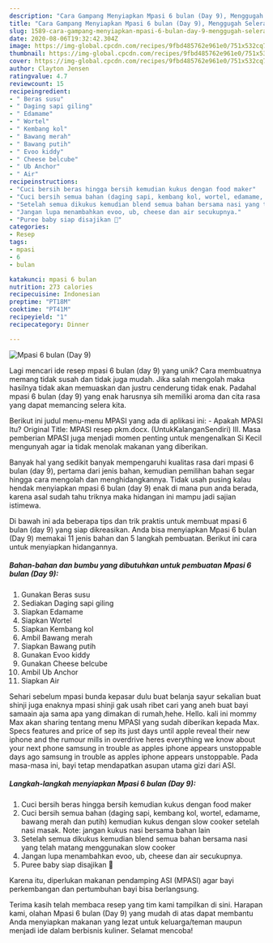 ```yaml
---
description: "Cara Gampang Menyiapkan Mpasi 6 bulan (Day 9), Menggugah Selera"
title: "Cara Gampang Menyiapkan Mpasi 6 bulan (Day 9), Menggugah Selera"
slug: 1589-cara-gampang-menyiapkan-mpasi-6-bulan-day-9-menggugah-selera
date: 2020-08-06T19:32:42.304Z
image: https://img-global.cpcdn.com/recipes/9fbd485762e961e0/751x532cq70/mpasi-6-bulan-day-9-foto-resep-utama.jpg
thumbnail: https://img-global.cpcdn.com/recipes/9fbd485762e961e0/751x532cq70/mpasi-6-bulan-day-9-foto-resep-utama.jpg
cover: https://img-global.cpcdn.com/recipes/9fbd485762e961e0/751x532cq70/mpasi-6-bulan-day-9-foto-resep-utama.jpg
author: Clayton Jensen
ratingvalue: 4.7
reviewcount: 15
recipeingredient:
- " Beras susu"
- " Daging sapi giling"
- " Edamame"
- " Wortel"
- " Kembang kol"
- " Bawang merah"
- " Bawang putih"
- " Evoo kiddy"
- " Cheese belcube"
- " Ub Anchor"
- " Air"
recipeinstructions:
- "Cuci bersih beras hingga bersih kemudian kukus dengan food maker"
- "Cuci bersih semua bahan (daging sapi, kembang kol, wortel, edamame, bawang merah dan putih) kemudian kukus dengan slow cooker setelah nasi masak. Note: jangan kukus nasi bersama bahan lain"
- "Setelah semua dikukus kemudian blend semua bahan bersama nasi yang telah matang menggunakan slow cooker"
- "Jangan lupa menambahkan evoo, ub, cheese dan air secukupnya."
- "Puree baby siap disajikan 🥣"
categories:
- Resep
tags:
- mpasi
- 6
- bulan

katakunci: mpasi 6 bulan 
nutrition: 273 calories
recipecuisine: Indonesian
preptime: "PT18M"
cooktime: "PT41M"
recipeyield: "1"
recipecategory: Dinner

---
```



![Mpasi 6 bulan (Day 9)](https://img-global.cpcdn.com/recipes/9fbd485762e961e0/751x532cq70/mpasi-6-bulan-day-9-foto-resep-utama.jpg)

Lagi mencari ide resep mpasi 6 bulan (day 9) yang unik? Cara membuatnya memang tidak susah dan tidak juga mudah. Jika salah mengolah maka hasilnya tidak akan memuaskan dan justru cenderung tidak enak. Padahal mpasi 6 bulan (day 9) yang enak harusnya sih memiliki aroma dan cita rasa yang dapat memancing selera kita.

Berikut ini judul menu-menu MPASI yang ada di aplikasi ini: - Apakah MPASI Itu? Original Title: MPASI resep pkm.docx. (UntukKalanganSendiri) III. Masa pemberian MPASI juga menjadi momen penting untuk mengenalkan Si Kecil mengunyah agar ia tidak menolak makanan yang diberikan.

Banyak hal yang sedikit banyak mempengaruhi kualitas rasa dari mpasi 6 bulan (day 9), pertama dari jenis bahan, kemudian pemilihan bahan segar hingga cara mengolah dan menghidangkannya. Tidak usah pusing kalau hendak menyiapkan mpasi 6 bulan (day 9) enak di mana pun anda berada, karena asal sudah tahu triknya maka hidangan ini mampu jadi sajian istimewa.


Di bawah ini ada beberapa tips dan trik praktis untuk membuat mpasi 6 bulan (day 9) yang siap dikreasikan. Anda bisa menyiapkan Mpasi 6 bulan (Day 9) memakai 11 jenis bahan dan 5 langkah pembuatan. Berikut ini cara untuk menyiapkan hidangannya.

<!--inarticleads1-->

##### Bahan-bahan dan bumbu yang dibutuhkan untuk pembuatan Mpasi 6 bulan (Day 9):

1. Gunakan  Beras susu
1. Sediakan  Daging sapi giling
1. Siapkan  Edamame
1. Siapkan  Wortel
1. Siapkan  Kembang kol
1. Ambil  Bawang merah
1. Siapkan  Bawang putih
1. Gunakan  Evoo kiddy
1. Gunakan  Cheese belcube
1. Ambil  Ub Anchor
1. Siapkan  Air


Sehari sebelum mpasi bunda kepasar dulu buat belanja sayur sekalian buat shinji juga enaknya mpasi shinji gak usah ribet cari yang aneh buat bayi samaain aja sama apa yang dimakan di rumah,hehe. Hello. kali ini mommy Max akan sharing tentang menu MPASI yang sudah diberikan kepada Max. Specs features and price of sep its just days until apple reveal their new iphone and the rumour mills in overdrive heres everything we know about your next phone samsung in trouble as apples iphone appears unstoppable days ago samsung in trouble as apples iphone appears unstoppable. Pada masa-masa ini, bayi tetap mendapatkan asupan utama gizi dari ASI. 

<!--inarticleads2-->

##### Langkah-langkah menyiapkan Mpasi 6 bulan (Day 9):

1. Cuci bersih beras hingga bersih kemudian kukus dengan food maker
1. Cuci bersih semua bahan (daging sapi, kembang kol, wortel, edamame, bawang merah dan putih) kemudian kukus dengan slow cooker setelah nasi masak. Note: jangan kukus nasi bersama bahan lain
1. Setelah semua dikukus kemudian blend semua bahan bersama nasi yang telah matang menggunakan slow cooker
1. Jangan lupa menambahkan evoo, ub, cheese dan air secukupnya.
1. Puree baby siap disajikan 🥣


Karena itu, diperlukan makanan pendamping ASI (MPASI) agar bayi perkembangan dan pertumbuhan bayi bisa berlangsung. 

Terima kasih telah membaca resep yang tim kami tampilkan di sini. Harapan kami, olahan Mpasi 6 bulan (Day 9) yang mudah di atas dapat membantu Anda menyiapkan makanan yang lezat untuk keluarga/teman maupun menjadi ide dalam berbisnis kuliner. Selamat mencoba!
